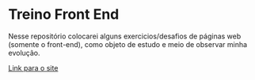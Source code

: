 # Treino Front End

Nesse repositório colocarei alguns exercicios/desafios de páginas web (somente o front-end), como objeto de estudo e meio de observar minha evolução.

[Link para o site](https://clebersalustiano.github.io/treino-front-end/)